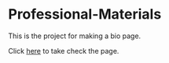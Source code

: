 # Professional-Materials

This is the project for making a bio page.

Click [here](https://lostmonkr.github.io/Professional-Materials/. ) to take check the page.



